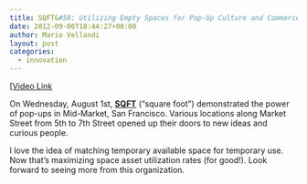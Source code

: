 ```yaml
---
title: SQFT&#58; Utilizing Empty Spaces for Pop-Up Culture and Commerce
date: 2012-09-06T18:44:27+00:00
author: Mario Vellandi
layout: post
categories:
  - innovation
---
```

[[Video Link](https://vimeo.com/48278713)

On Wednesday, August 1st, <a href="http://www.yoursqft.com/">__SQFT__</a> (&#8220;square foot&#8221;) demonstrated the power of pop-ups in Mid-Market, San Francisco. Various locations along Market Street from 5th to 7th Street opened up their doors to new ideas and curious people.

I love the idea of matching temporary available space for temporary use. Now that&#8217;s maximizing space asset utilization rates (for good!). Look forward to seeing more from this organization.
